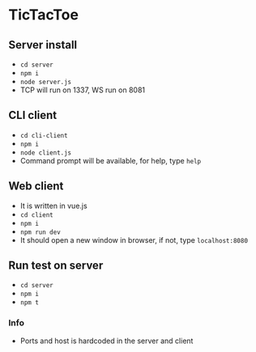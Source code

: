 # TicTacToe

## Server install
- `cd server`
- `npm i`
- `node server.js`
- TCP will run on 1337, WS run on 8081

## CLI client
- `cd cli-client`
- `npm i`
- `node client.js`
- Command prompt will be available, for help, type `help`

## Web client
- It is written in vue.js
- `cd client`
- `npm i`
- `npm run dev`
- It should open a new window in browser, if not, type `localhost:8080`

## Run test on server
- `cd server`
- `npm i`
- `npm t`

### Info
- Ports and host is hardcoded in the server and client